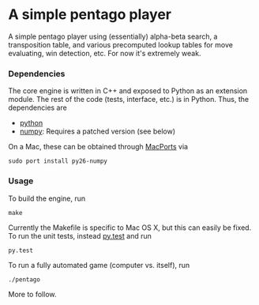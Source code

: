 A simple pentago player
=======================

A simple pentago player using (essentially) alpha-beta search, a transposition
table, and various precomputed lookup tables for move evaluating, win detection,
etc.  For now it's extremely weak.

### Dependencies

The core engine is written in C++ and exposed to Python as an extension module.
The rest of the code (tests, interface, etc.) is in Python.  Thus, the dependencies
are

* [python](http://python.org)
* [numpy](http://numpy.scipy.org): Requires a patched version (see below)

On a Mac, these can be obtained through [MacPorts](http://www.macports.org) via

    sudo port install py26-numpy

### Usage

To build the engine, run

    make

Currently the Makefile is specific to Mac OS X, but this can easily be fixed.
To run the unit tests, instead [py.test](http://pytest.org) and run

    py.test

To run a fully automated game (computer vs. itself), run

    ./pentago

More to follow.
